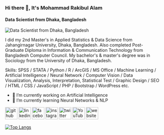 ### Hi there 👋, It's Mohammad Rakibul Alam
#### Data Scientist from Dhaka, Bangladesh
![Data Scientist from Dhaka, Bangladesh](https://pbs.twimg.com/media/FcEKPGBaMAACexZ?format=jpg&name=4096x4096)

I did my 2nd Master's in Applied Statistics & Data Science from Jahangirnagar University, Dhaka, Bangladesh. Also completed Post-Graduate Diploma in Information & Communication Technology from Bangladesh Computer Council. My bachelor's & master's degree was in Sociology from the University of Dhaka, Bangladesh.

Skills: SPSS / STATA / Python / R / ArcGIS / MS Office / Machine Learning / Artificial Intelligence / Neural Network / Computer Vision / Data Visualization, Analysis, Interpretation, Statistical Test / Graphic Design / SEO / HTML / CSS / JavaScript / PHP / Bootstrap / WordPress etc. 

- 🔭 I’m currently working on Artificial Intelligence 
- 🌱 I’m currently learning Neural Networks & NLP 


[<img src='https://cdn.jsdelivr.net/npm/simple-icons@3.0.1/icons/github.svg' alt='github' height='40'>](https://github.com/mohammad-rakibul-alam)  [<img src='https://cdn.jsdelivr.net/npm/simple-icons@3.0.1/icons/linkedin.svg' alt='linkedin' height='40'>](https://www.linkedin.com/in/mohammad-rakibul-alam/)  [<img src='https://cdn.jsdelivr.net/npm/simple-icons@3.0.1/icons/facebook.svg' alt='facebook' height='40'>](https://www.facebook.com/ShahriarAlamRakib)  [<img src='https://cdn.jsdelivr.net/npm/simple-icons@3.0.1/icons/instagram.svg' alt='instagram' height='40'>](https://www.instagram.com/shahriaralamrakib/)  [<img src='https://cdn.jsdelivr.net/npm/simple-icons@3.0.1/icons/twitter.svg' alt='twitter' height='40'>](https://twitter.com/ShahriarRakibDU)  [<img src='https://cdn.jsdelivr.net/npm/simple-icons@3.0.1/icons/youtube.svg' alt='YouTube' height='40'>](https://www.youtube.com/channel/uj9mDyC62iZe57fJp8Hdvg)  [<img src='https://cdn.jsdelivr.net/npm/simple-icons@3.0.1/icons/icloud.svg' alt='website' height='40'>](https://shahriaralamrakib.com/cv/)  

[![Top Langs](https://github-readme-stats.vercel.app/api/top-langs/?username=mohammad-rakibul-alam)](https://github.com/anuraghazra/github-readme-stats)

